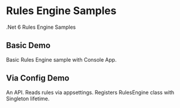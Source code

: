 # Rules Engine Samples

.Net 6 Rules Engine Samples

## Basic Demo

Basic Rules Engine sample with Console App. 

## Via Config Demo

An API. Reads rules via appsettings. Registers RulesEngine class with Singleton lifetime.
